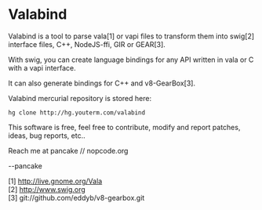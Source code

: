 Valabind
========

Valabind is a tool to parse vala[1] or vapi files to transform
them into swig[2] interface files, C++, NodeJS-ffi, GIR or GEAR[3].

With swig, you can create language bindings for any API
written in vala or C with a vapi interface.

It can also generate bindings for C++ and v8-GearBox[3].

Valabind mercurial repository is stored here:

    hg clone http://hg.youterm.com/valabind

This software is free, feel free to contribute, modify and
report patches, ideas, bug reports, etc..

Reach me at pancake // nopcode.org

--pancake

[1] http://live.gnome.org/Vala  
[2] http://www.swig.org  
[3] git://github.com/eddyb/v8-gearbox.git  
